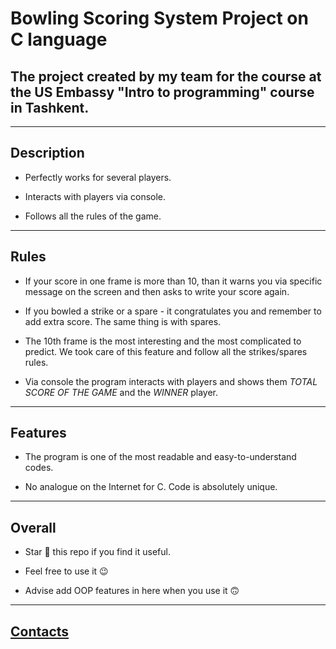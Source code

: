 # Bowling Scoring System Project on C language
## The project created by my team for the course at the US Embassy "Intro to programming" course in Tashkent. 
---

## Description 
* Perfectly works for several players. 

* Interacts with players via console. 

* Follows all the rules of the game.
---

## Rules
* If your score in one frame is more than 10, than it warns you via specific message on the screen and then asks to write your score again.
 
* If you bowled a strike or a spare - it congratulates you and remember to add extra score. The same thing is with spares.	
 
* The 10th frame is the most interesting and the most complicated to predict. We took care of this feature and follow all the strikes/spares rules. 	
 
* Via console the program interacts with players and shows them _TOTAL SCORE OF THE GAME_ and the _WINNER_ player.
---

## Features
* The program is one of the most readable and easy-to-understand codes.

* No analogue on the Internet for C. Code is absolutely unique.
---

## Overall
* Star 🌟 this repo if you find it useful.

* Feel free to use it 😉

* Advise add OOP features in here when you use it 🙃
---

## [Contacts](https://vk.com/k_tigran)
